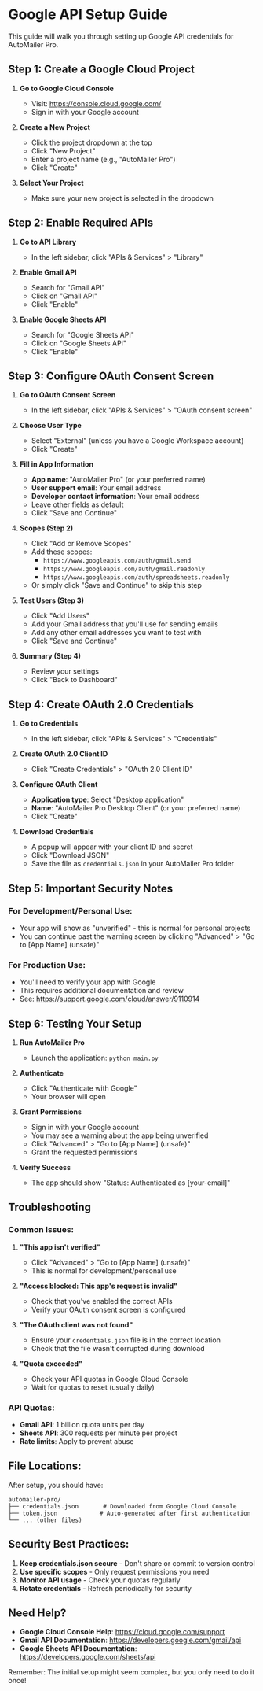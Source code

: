 # Google API Setup Guide

This guide will walk you through setting up Google API credentials for AutoMailer Pro.

## Step 1: Create a Google Cloud Project

1. **Go to Google Cloud Console**
   - Visit: https://console.cloud.google.com/
   - Sign in with your Google account

2. **Create a New Project**
   - Click the project dropdown at the top
   - Click "New Project"
   - Enter a project name (e.g., "AutoMailer Pro")
   - Click "Create"

3. **Select Your Project**
   - Make sure your new project is selected in the dropdown

## Step 2: Enable Required APIs

1. **Go to API Library**
   - In the left sidebar, click "APIs & Services" > "Library"

2. **Enable Gmail API**
   - Search for "Gmail API"
   - Click on "Gmail API"
   - Click "Enable"

3. **Enable Google Sheets API**
   - Search for "Google Sheets API"
   - Click on "Google Sheets API"
   - Click "Enable"

## Step 3: Configure OAuth Consent Screen

1. **Go to OAuth Consent Screen**
   - In the left sidebar, click "APIs & Services" > "OAuth consent screen"

2. **Choose User Type**
   - Select "External" (unless you have a Google Workspace account)
   - Click "Create"

3. **Fill in App Information**
   - **App name**: "AutoMailer Pro" (or your preferred name)
   - **User support email**: Your email address
   - **Developer contact information**: Your email address
   - Leave other fields as default
   - Click "Save and Continue"

4. **Scopes (Step 2)**
   - Click "Add or Remove Scopes"
   - Add these scopes:
     - `https://www.googleapis.com/auth/gmail.send`
     - `https://www.googleapis.com/auth/gmail.readonly`
     - `https://www.googleapis.com/auth/spreadsheets.readonly`
   - Or simply click "Save and Continue" to skip this step

5. **Test Users (Step 3)**
   - Click "Add Users"
   - Add your Gmail address that you'll use for sending emails
   - Add any other email addresses you want to test with
   - Click "Save and Continue"

6. **Summary (Step 4)**
   - Review your settings
   - Click "Back to Dashboard"

## Step 4: Create OAuth 2.0 Credentials

1. **Go to Credentials**
   - In the left sidebar, click "APIs & Services" > "Credentials"

2. **Create OAuth 2.0 Client ID**
   - Click "Create Credentials" > "OAuth 2.0 Client ID"

3. **Configure OAuth Client**
   - **Application type**: Select "Desktop application"
   - **Name**: "AutoMailer Pro Desktop Client" (or your preferred name)
   - Click "Create"

4. **Download Credentials**
   - A popup will appear with your client ID and secret
   - Click "Download JSON"
   - Save the file as `credentials.json` in your AutoMailer Pro folder

## Step 5: Important Security Notes

### For Development/Personal Use:
- Your app will show as "unverified" - this is normal for personal projects
- You can continue past the warning screen by clicking "Advanced" > "Go to [App Name] (unsafe)"

### For Production Use:
- You'll need to verify your app with Google
- This requires additional documentation and review
- See: https://support.google.com/cloud/answer/9110914

## Step 6: Testing Your Setup

1. **Run AutoMailer Pro**
   - Launch the application: `python main.py`

2. **Authenticate**
   - Click "Authenticate with Google"
   - Your browser will open

3. **Grant Permissions**
   - Sign in with your Google account
   - You may see a warning about the app being unverified
   - Click "Advanced" > "Go to [App Name] (unsafe)"
   - Grant the requested permissions

4. **Verify Success**
   - The app should show "Status: Authenticated as [your-email]"

## Troubleshooting

### Common Issues:

1. **"This app isn't verified"**
   - Click "Advanced" > "Go to [App Name] (unsafe)"
   - This is normal for development/personal use

2. **"Access blocked: This app's request is invalid"**
   - Check that you've enabled the correct APIs
   - Verify your OAuth consent screen is configured

3. **"The OAuth client was not found"**
   - Ensure your `credentials.json` file is in the correct location
   - Check that the file wasn't corrupted during download

4. **"Quota exceeded"**
   - Check your API quotas in Google Cloud Console
   - Wait for quotas to reset (usually daily)

### API Quotas:

- **Gmail API**: 1 billion quota units per day
- **Sheets API**: 300 requests per minute per project
- **Rate limits**: Apply to prevent abuse

## File Locations:

After setup, you should have:
```
automailer-pro/
├── credentials.json       # Downloaded from Google Cloud Console
├── token.json            # Auto-generated after first authentication
└── ... (other files)
```

## Security Best Practices:

1. **Keep credentials.json secure** - Don't share or commit to version control
2. **Use specific scopes** - Only request permissions you need
3. **Monitor API usage** - Check your quotas regularly
4. **Rotate credentials** - Refresh periodically for security

## Need Help?

- **Google Cloud Console Help**: https://cloud.google.com/support
- **Gmail API Documentation**: https://developers.google.com/gmail/api
- **Google Sheets API Documentation**: https://developers.google.com/sheets/api

Remember: The initial setup might seem complex, but you only need to do it once! 